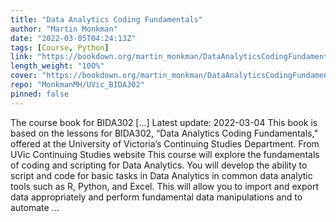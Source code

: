 ```yaml
---
title: "Data Analytics Coding Fundamentals"
author: "Martin Monkman"
date: "2022-03-05T04:24:13Z"
tags: [Course, Python]
link: "https://bookdown.org/martin_monkman/DataAnalyticsCodingFundamentals/"
length_weight: "100%"
cover: "https://bookdown.org/martin_monkman/DataAnalyticsCodingFundamentals/BIDA302_hex_400_sq.png"
repo: "MonkmanMH/UVic_BIDA302"
pinned: false
---
```


The course book for BIDA302 [...] Latest update: 2022-03-04 This book is based on the lessons for BIDA302, “Data Analytics Coding Fundamentals,” offered at the University of Victoria’s Continuing Studies Department. From UVic Continuing Studies website This course will explore the fundamentals of coding and scripting for Data Analytics. You will develop the ability to script and code for basic tasks in Data Analytics in common data analytic tools such as R, Python, and Excel. This will allow you to import and export data appropriately and perform fundamental data manipulations and to automate ...
